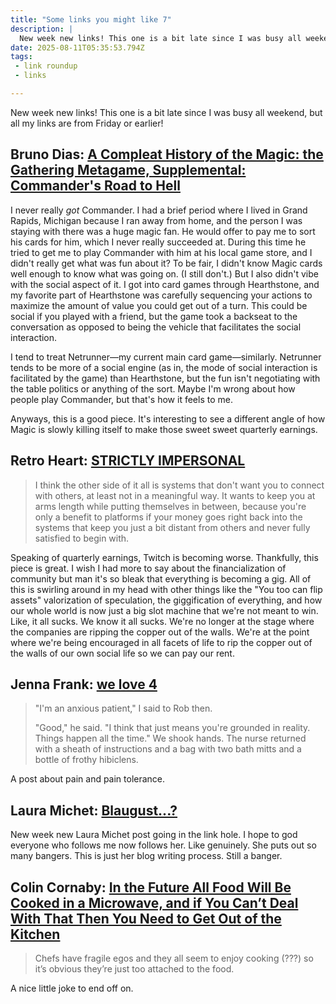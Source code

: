 ```yaml
---
title: "Some links you might like 7"
description: |
  New week new links! This one is a bit late since I was busy all weekend, but all my links are from F
date: 2025-08-11T05:35:53.794Z
tags: 
 - link roundup
 - links

---
```


New week new links! This one is a bit late since I was busy all weekend, but all my links are from Friday or earlier!

## Bruno Dias: [A Compleat History of the Magic: the Gathering Metagame, Supplemental: Commander's Road to Hell](https://azhdarchid.com/a-compleat-history-of-the-magic-the-gathering-metagame-supplemental-commanders-road-to-hell/)

I never really *got* Commander. I had a brief period where I lived in Grand Rapids, Michigan because I ran away from home, and the person I was staying with there was a huge magic fan. He would offer to pay me to sort his cards for him, which I never really succeeded at. During this time he tried to get me to play Commander with him at his local game store, and I didn't really get what was fun about it? To be fair, I didn't know Magic cards well enough to know what was going on. (I still don't.) But I also didn't vibe with the social aspect of it. I got into card games through Hearthstone, and my favorite part of Hearthstone was carefully sequencing your actions to maximize the amount of value you could get out of a turn. This could be social if you played with a friend, but the game took a backseat to the conversation as opposed to being the vehicle that facilitates the social interaction.

I tend to treat Netrunner—my current main card game—similarly. Netrunner tends to be more of a social engine (as in, the mode of social interaction is facilitated by the game) than Hearthstone, but the fun isn't negotiating with the table politics or anything of the sort. Maybe I'm wrong about how people play Commander, but that's how it feels to me.

Anyways, this is a good piece. It's interesting to see a different angle of how Magic is slowly killing itself to make those sweet sweet quarterly earnings.

## Retro Heart: [STRICTLY IMPERSONAL](https://blog.retroheart.net/blog/strictly-impersonal)

> I think the other side of it all is systems that don't want you to connect with others, at least not in a meaningful way. It wants to keep you at arms length while putting themselves in between, because you're only a benefit to platforms if your money goes right back into the systems that keep you just a bit distant from others and never fully satisfied to begin with.

Speaking of quarterly earnings, Twitch is becoming worse. Thankfully, this piece is great. I wish I had more to say about the financialization of community but man it's so bleak that everything is becoming a gig. All of this is swirling around in my head with other things like the "You too can flip assets" valorization of speculation, the giggification of everything, and how our whole world is now just a big slot machine that we're not meant to win. Like, it all sucks. We know it all sucks. We're no longer at the stage where the companies are ripping the copper out of the walls. We're at the point where we're being encouraged in all facets of life to rip the copper out of the walls of our own social life so we can pay our rent.

## Jenna Frank: [we love 4](https://jennfrank.bearblog.dev/we-love-4/)

> "I'm an anxious patient," I said to Rob then.
> 
> "Good," he said. "I think that just means you're grounded in reality. Things happen all the time." We shook hands. The nurse returned with a sheath of instructions and a bag with two bath mitts and a bottle of frothy hibiclens.

A post about pain and pain tolerance.

## Laura Michet: [Blaugust...?](https://blog.lauramichet.com/blaugust/)

New week new Laura Michet post going in the link hole. I hope to god everyone who follows me now follows her. Like genuinely. She puts out so many bangers. This is just her blog writing process. Still a banger.

## Colin Cornaby: [In the Future All Food Will Be Cooked in a Microwave, and if You Can’t Deal With That Then You Need to Get Out of the Kitchen](https://www.colincornaby.me/2025/08/in-the-future-all-food-will-be-cooked-in-a-microwave-and-if-you-cant-deal-with-that-then-you-need-to-get-out-of-the-kitchen/)

> Chefs have fragile egos and they all seem to enjoy cooking (???) so it’s obvious they’re just too attached to the food.

A nice little joke to end off on.
